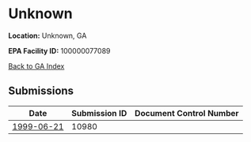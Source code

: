 # Unknown

**Location:** Unknown, GA

**EPA Facility ID:** 100000077089

[Back to GA Index](../../index.md)

## Submissions

| Date | Submission ID | Document Control Number |
|------|--------------|-------------------------|
| [1999-06-21](submissions/10980.md) | 10980 |  |
